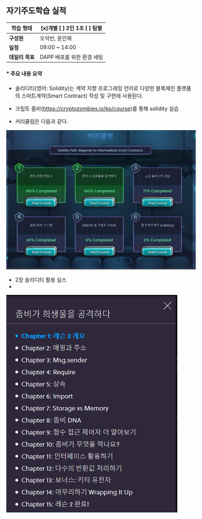 ## 자기주도학습 실적


| **학습 형태** | [x]개별 [ ] 2인 1조 [ ] 팀별 |
| ------------- | -------------------------- |
| **구성원** | 오석빈, 윤인제 |
| **일정** | 09:00 ~ 14:00 |
| **데일리 목표** | DAPP 배포를 위한 환경 세팅 |



#### * 주요 내용 요약

- 솔리디티(영어: Solidity)는 계약 지향 프로그래밍 언어로 다양한 블록체인 플랫폼의 스마트계약(Smart Contract) 작성 및 구현에 사용된다.

- 크립토 좀비(https://cryptozombies.io/ko/course)를 통해 solidity 실습

- 커리큘럼은 다음과 같다.
 <img src="./img/Solidity_curriculum.PNG">

- 2장 솔리디티 활용 실스
- 
<img src="./img/Solidity_Lesson_2.PNG">

